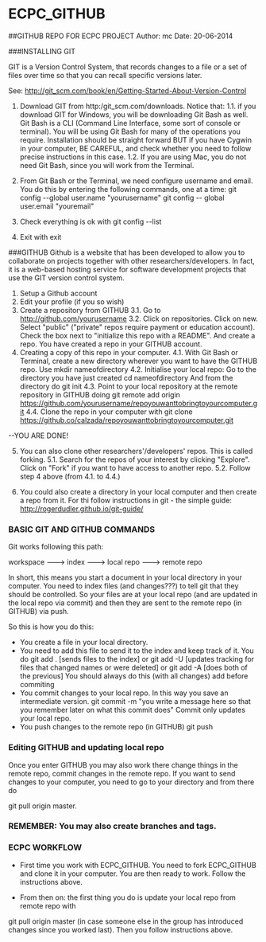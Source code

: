 ECPC_GITHUB
===========

##GITHUB REPO FOR ECPC PROJECT
Author: mc
Date: 20-06-2014

###INSTALLING GIT

GIT is a Version Control System, that records changes to a file or a set of files over time so that you can recall specific versions later. 

See:
http://git_scm.com/book/en/Getting-Started-About-Version-Control
 
1. Download GIT from http:/git_scm.com/downloads.
Notice that: 
1.1. if you download GIT for Windows, you will be downloading Git Bash as well.  Git Bash is a CLI (Command Line Interface, some sort of console or terminal). You will be using Git Bash for many of the operations you require. Installation should be straight forward BUT if you have Cygwin in your computer, BE CAREFUL, and check whether you need to follow precise instructions in this case. 
1.2. If you are using Mac, you do not need Git Bash, since you will work from the Terminal. 

2. From Git Bash or the Terminal, we need configure username and email. You do this by entering the following commands, one at a time:
git config --global user.name "yourusername"
git config -- global user.email "youremail"

3. Check everything is ok with
git config --list

4. Exit with 
exit

###GITHUB
Github is a website that has been developed to allow you to collaborate on projects together with other researchers/developers. In fact, it is a web-based hosting service for software development projects that use the GIT version control system.  

1. Setup a Github account
2. Edit your profile (if you so wish)
3. Create a repository from GITHUB
    3.1. Go to http://github.com/yourusername
    3.2. Click on repositories. Click on new. Select "public" ("private" repos require payment or education account). Check the box next to "initialize this repo with a README". And create a repo. You have created a repo in your GITHUB account. 
4. Creating a copy of this repo in your computer.
    4.1. With Git Bash or Terminal, create a new directory wherever you want to have the GITHUB repo. Use 
mkdir nameofdirectory
    4.2. Initialise your local repo: Go to the directory you have just created 
    cd nameofdirectory
    And from the directory do
    git init
    4.3. Point to your local repository at the remote repository in GITHUB doing
    git remote add origin https://github.com/yourusername/repoyouwanttobringtoyourcomputer.git
    4.4. Clone the repo in your computer with
    git clone https://github.co/calzada/repoyouwanttobringtoyourcomputer.git

--YOU ARE DONE!

5. You can also clone other researchers'/developers' repos. This is called forking.
    5.1. Search for the repos of your interest by clicking "Explore". Click on "Fork" if you want to have access to another repo.
    5.2. Follow step 4 above (from 4.1. to 4.4.)

6. You could also create a directory in your local computer and then create a repo from it. For thi follow instructions in git - the simple guide:
http://rogerdudler.github.io/git-guide/

### BASIC GIT AND GITHUB COMMANDS
Git works following this path:

workspace ---> index ---> local repo ---> remote repo

In short, this means you start a document in your local directory in your computer. You need to index files (and changes???) to tell git that they should be controlled. So your files are at your local repo (and are updated in the local repo via commit) and then they are sent to the remote repo (in GITHUB) via push. 

So this is how you do this: 

* You create a file in your local directory.
* You need to add this file to send it to the index and keep track of it. You do 
git add .
[sends files to the index]
or
git add -U
[updates tracking for files that changed names or were deleted]
or
git add -A 
[does both of the previous]
You should always do this (with all changes) add before commiting
* You commit changes to your local repo. In this way you save an intermediate version. 
git commit -m "you write a message here so that you remember later on what this commit does" 
Commit only updates your local repo.
* You push changes to the remote repo (in GITHUB)
git push

### Editing GITHUB and updating local repo 
Once you enter GITHUB you may also work there change things in the remote repo, commit changes in the remote repo. If you want to send changes to your computer, you need to go to your directory and from there do

git pull origin master.
 
### REMEMBER: You may also create branches and tags.
 
### ECPC WORKFLOW

* First time you work with ECPC_GITHUB. You need to fork ECPC_GITHUB and clone it in your computer. You are then ready to work. Follow the instructions above.

* From then on: the first thing you do is update your local repo from remote repo with

git pull origin master 
(in case someone else in the group has introduced changes since you worked last).
Then you follow instructions above.
